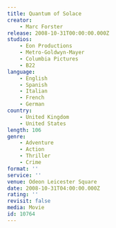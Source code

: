 ```yaml
---
title: Quantum of Solace
creator:
    - Marc Forster
release: 2008-10-31T00:00:00.000Z
studios:
    - Eon Productions
    - Metro-Goldwyn-Mayer
    - Columbia Pictures
    - B22
language:
    - English
    - Spanish
    - Italian
    - French
    - German
country:
    - United Kingdom
    - United States
length: 106
genre:
    - Adventure
    - Action
    - Thriller
    - Crime
format: ''
service: ''
venue: Odeon Leicester Square
date: 2008-10-31T04:00:00.000Z
rating: ''
revisit: false
media: Movie
id: 10764
---
```



